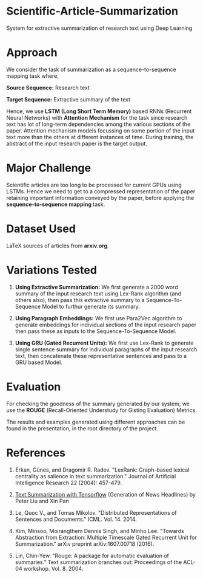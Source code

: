 # Scientific-Article-Summarization
System for extractive summarization of research text using Deep Learning

# Approach

We consider the task of summarization as a sequence-to-sequence mapping task where,

**Source Sequence:** Research text

**Target Sequence:** Extractive summary of the text

Hence, we use **LSTM (Long Short Term Memory)** based RNNs (Recurrent Neural Networks) with **Attention Mechanism** for the task since research text has lot of long-term dependencies among the various sections of the paper. Attention mechanism models focussing on some portion of the input text more than the others at different instances of time. During training, the abstract of the input research paper is the target output.

# Major Challenge

Scientific articles are too long to be processed for current GPUs using LSTMs. Hence we need to get to a compressed representation of the paper retaining important information conveyed by the paper, before applying the **sequence-to-sequence mapping** task.

# Dataset Used

LaTeX sources of articles from **arxiv.org**.

# Variations Tested

1. **Using Extractive Summarization:** We first generate a 2000 word summary of the input research text using Lex-Rank algorithm (and others also), then pass this extractive summary to a Sequence-To-Sequence Model to furthur generate its summary.

2. **Using Paragraph Embeddings:** We first use Para2Vec algorithm to generate embeddings for individual sections of the input research paper then pass these as inputs to the Sequence-To-Sequence Model.

3. **Using GRU (Gated Recurrent Units):** We first use Lex-Rank to generate single sentence summary for individual paragraphs of the input research text, then concatenate these representative sentences and pass to a GRU based Model. 

# Evaluation

For checking the goodness of the summary generated by our system, we use the **ROUGE** (Recall-Oriented Understudy for Gisting Evaluation) Metrics.

The results and examples generated using different approaches can be found in the presentation, in the root directory of the project.

# References

1. Erkan, Günes, and Dragomir R. Radev. "LexRank: Graph-based lexical centrality as salience in text summarization." Journal of Artificial Intelligence Research 22 (2004): 457-479.

2. [Text Summarization with Tensorflow](https://research.googleblog.com/2016/08/text-summarization-with-tensorflow.html) (Generation of News Headlines) by Peter Liu and Xin Pan 

3. Le, Quoc V., and Tomas Mikolov. "Distributed Representations of Sentences and Documents." ICML. Vol. 14. 2014.

4. Kim, Minsoo, Moirangthem Dennis Singh, and Minho Lee. "Towards Abstraction from Extraction: Multiple Timescale Gated Recurrent Unit for Summarization." arXiv preprint arXiv:1607.00718 (2016).

5. Lin, Chin-Yew. "Rouge: A package for automatic evaluation of summaries." Text summarization branches out: Proceedings of the ACL-04 workshop. Vol. 8. 2004.
